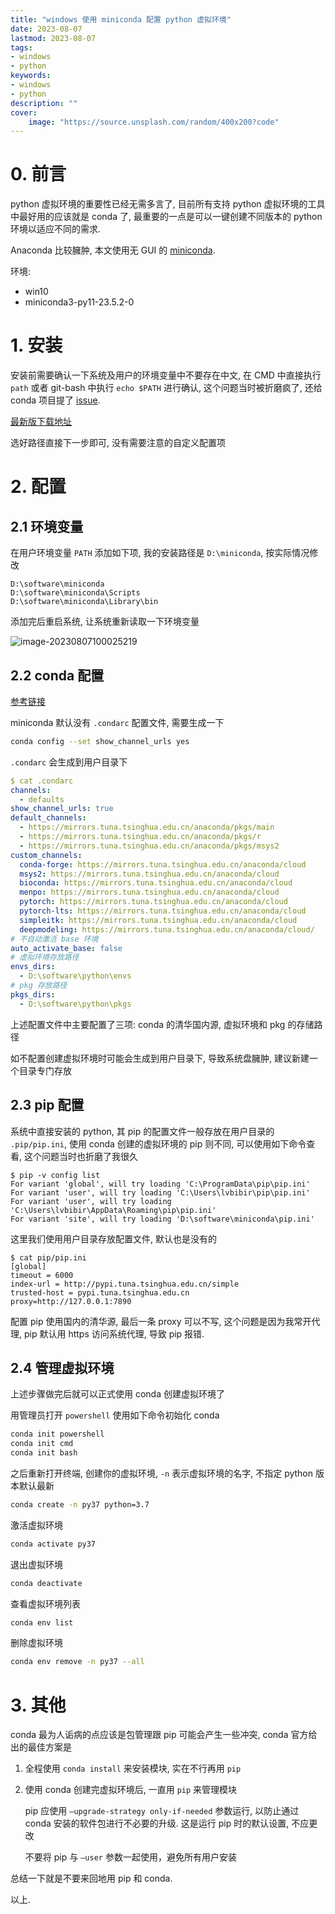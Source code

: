 ```yaml
---
title: "windows 使用 miniconda 配置 python 虚拟环境" 
date: 2023-08-07
lastmod: 2023-08-07
tags: 
- windows
- python
keywords:
- windows
- python
description: ""
cover:
    image: "https://source.unsplash.com/random/400x200?code"
---
```


# 0. 前言

python 虚拟环境的重要性已经无需多言了, 目前所有支持 python 虚拟环境的工具中最好用的应该就是 conda 了, 最重要的一点是可以一键创建不同版本的 python 环境以适应不同的需求.

Anaconda 比较臃肿, 本文使用无 GUI 的 [miniconda](https://docs.conda.io/en/latest/miniconda.html).

环境:

- win10
- miniconda3-py11-23.5.2-0

# 1. 安装

安装前需要确认一下系统及用户的环境变量中不要存在中文, 在 CMD 中直接执行 `path` 或者 git-bash 中执行 `echo $PATH` 进行确认, 这个问题当时被折磨疯了, 还给 conda 项目提了 [issue](https://github.com/conda/conda/issues/12968).

[最新版下载地址](https://repo.anaconda.com/miniconda/Miniconda3-latest-Windows-x86_64.exe)

选好路径直接下一步即可, 没有需要注意的自定义配置项

# 2. 配置

## 2.1 环境变量

在用户环境变量 `PATH` 添加如下项, 我的安装路径是 `D:\miniconda`, 按实际情况修改

```text
D:\software\miniconda
D:\software\miniconda\Scripts
D:\software\miniconda\Library\bin
```

添加完后重启系统, 让系统重新读取一下环境变量

![image-20230807100025219](https://image.lvbibir.cn/blog/image-20230807100025219.png)

## 2.2 conda 配置

[参考链接](https://mirrors.tuna.tsinghua.edu.cn/help/anaconda/)

miniconda 默认没有 `.condarc` 配置文件, 需要生成一下

```bash
conda config --set show_channel_urls yes
```

`.condarc` 会生成到用户目录下

```yaml
$ cat .condarc
channels:
  - defaults
show_channel_urls: true
default_channels:
  - https://mirrors.tuna.tsinghua.edu.cn/anaconda/pkgs/main
  - https://mirrors.tuna.tsinghua.edu.cn/anaconda/pkgs/r
  - https://mirrors.tuna.tsinghua.edu.cn/anaconda/pkgs/msys2
custom_channels:
  conda-forge: https://mirrors.tuna.tsinghua.edu.cn/anaconda/cloud
  msys2: https://mirrors.tuna.tsinghua.edu.cn/anaconda/cloud
  bioconda: https://mirrors.tuna.tsinghua.edu.cn/anaconda/cloud
  menpo: https://mirrors.tuna.tsinghua.edu.cn/anaconda/cloud
  pytorch: https://mirrors.tuna.tsinghua.edu.cn/anaconda/cloud
  pytorch-lts: https://mirrors.tuna.tsinghua.edu.cn/anaconda/cloud
  simpleitk: https://mirrors.tuna.tsinghua.edu.cn/anaconda/cloud
  deepmodeling: https://mirrors.tuna.tsinghua.edu.cn/anaconda/cloud/
# 不自动激活 base 环境
auto_activate_base: false
# 虚拟环境存放路径
envs_dirs:
  - D:\software\python\envs
# pkg 存放路径
pkgs_dirs:
  - D:\software\python\pkgs
```

上述配置文件中主要配置了三项: conda 的清华国内源, 虚拟环境和 pkg 的存储路径

如不配置创建虚拟环境时可能会生成到用户目录下, 导致系统盘臃肿, 建议新建一个目录专门存放

## 2.3 pip 配置

系统中直接安装的 python, 其 pip 的配置文件一般存放在用户目录的 `.pip/pip.ini`, 使用 conda 创建的虚拟环境的 pip 则不同, 可以使用如下命令查看, 这个问题当时也折磨了我很久

```text
$ pip -v config list
For variant 'global', will try loading 'C:\ProgramData\pip\pip.ini'
For variant 'user', will try loading 'C:\Users\lvbibir\pip\pip.ini'
For variant 'user', will try loading 'C:\Users\lvbibir\AppData\Roaming\pip\pip.ini'
For variant 'site', will try loading 'D:\software\miniconda\pip.ini'
```

这里我们使用用户目录存放配置文件, 默认也是没有的

```text
$ cat pip/pip.ini
[global]
timeout = 6000
index-url = http://pypi.tuna.tsinghua.edu.cn/simple
trusted-host = pypi.tuna.tsinghua.edu.cn
proxy=http://127.0.0.1:7890
```

配置 pip 使用国内的清华源, 最后一条 proxy 可以不写, 这个问题是因为我常开代理, pip 默认用 https 访问系统代理, 导致 pip 报错.

## 2.4 管理虚拟环境

上述步骤做完后就可以正式使用 conda 创建虚拟环境了

用管理员打开 `powershell` 使用如下命令初始化 conda

```bash
conda init powershell
conda init cmd
conda init bash
```

之后重新打开终端, 创建你的虚拟环境, `-n` 表示虚拟环境的名字, 不指定 python 版本默认最新

```bash
conda create -n py37 python=3.7
```

激活虚拟环境

```bash
conda activate py37
```

退出虚拟环境

```bash
conda deactivate
```

查看虚拟环境列表

```bash
conda env list
```

删除虚拟环境

```bash
conda env remove -n py37 --all
```

# 3. 其他

conda 最为人诟病的点应该是包管理跟 pip 可能会产生一些冲突, conda 官方给出的最佳方案是

1. 全程使用 `conda install` 来安装模块, 实在不行再用 `pip`

2. 使用 conda 创建完虚拟环境后, 一直用 `pip` 来管理模块

   pip 应使用 `–upgrade-strategy only-if-needed` 参数运行, 以防止通过 conda 安装的软件包进行不必要的升级. 这是运行 pip 时的默认设置, 不应更改

   不要将 pip 与 `–user` 参数一起使用，避免所有用户安装

总结一下就是不要来回地用 pip 和 conda.

以上.
